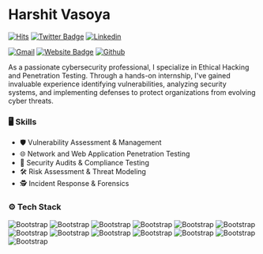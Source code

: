 # Harshit Vasoya

[![Hits](https://hits.seeyoufarm.com/api/count/incr/badge.svg?url=harshitvasoya.github.io/portfolio/)](harshitvasoya.github.io/portfolio/)
[![Twitter Badge](https://img.shields.io/badge/-Twitter-1da1f2?labelColor=1da1f2&logo=twitter&logoColor=white&link=https://twitter.com/https://x.com/Nullhexor)](https://twitter.com/https://x.com/Nullhexor)
[![Linkedin](https://img.shields.io/badge/-LinkedIn-blue?style=flat&logo=Linkedin&logoColor=white)](https://www.linkedin.com/in/https://in.linkedin.com/in/harshit-vasoya/)

[![Gmail](https://img.shields.io/badge/-Gmail-c14438?style=flat&logo=Gmail&logoColor=white)](mailto:harshitvasoya161718@gmail.com)
[![Website Badge](https://img.shields.io/badge/-Website-c14438?style=flat&logo=Google-Chrome&logoColor=white&link=harshitvasoya.github.io/portfolio/)](harshitvasoya.github.io/portfolio/)
[![Github](https://img.shields.io/github/followers/harshitvasoya?label=Follow&style=social)](https://github.com/harshitvasoya)

As a passionate cybersecurity professional, I specialize in Ethical Hacking and Penetration Testing. Through a hands-on internship, I've gained invaluable experience identifying vulnerabilities, analyzing security systems, and implementing defenses to protect organizations from evolving cyber threats.



### 🖥 Skills

- 🛡️ Vulnerability Assessment & Management
- 🌐 Network and Web Application Penetration Testing
- 📝 Security Audits & Compliance Testing
- 🛠️ Risk Assessment & Threat Modeling
- 🕵️ Incident Response & Forensics
### ⚙️ Tech Stack

![Bootstrap](https://img.shields.io/badge/-kali%20linux-05122A?style=plastic&logo=kali-linux&color=4c4848) ![Bootstrap](https://img.shields.io/badge/-Burpsuite-05122A?style=plastic&logo=Burpsuite&color=4c4848) ![Bootstrap](https://img.shields.io/badge/-Nmap-05122A?style=plastic&logo=Nmap&color=4c4848) ![Bootstrap](https://img.shields.io/badge/-wireshark-05122A?style=plastic&logo=wireshark&color=4c4848) ![Bootstrap](https://img.shields.io/badge/-Metasploit-05122A?style=plastic&logo=Metasploit&color=4c4848) ![Bootstrap](https://img.shields.io/badge/-Metasploitable%20-05122A?style=plastic&logo=Metasploitable&color=4c4848) ![Bootstrap](https://img.shields.io/badge/-Qradare-05122A?style=plastic&logo=Qradare&color=4c4848) ![Bootstrap](https://img.shields.io/badge/-Codesonar-05122A?style=plastic&logo=Codesonar&color=4c4848) ![Bootstrap](https://img.shields.io/badge/-Coverity-05122A?style=plastic&logo=Coverity&color=4c4848) ![Bootstrap](https://img.shields.io/badge/-Snyk-05122A?style=plastic&logo=Snyk&color=4c4848) ![Bootstrap](https://img.shields.io/badge/-DBdat-05122A?style=plastic&logo=DBdat&color=4c4848) ![Bootstrap](https://img.shields.io/badge/-42crunch-05122A?style=plastic&logo=42crunch&color=4c4848) ![Bootstrap](https://img.shields.io/badge/-Nessus-05122A?style=plastic&logo=Nessus&color=4c4848)

